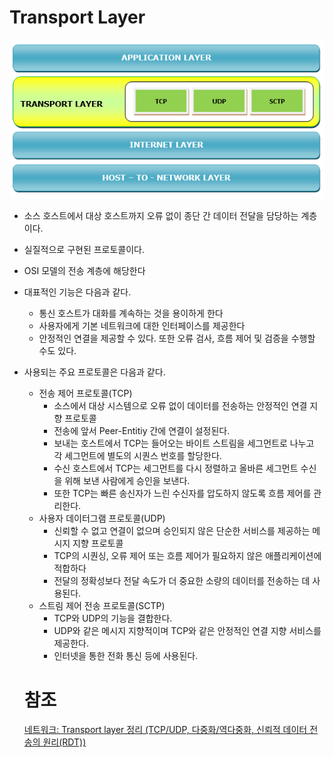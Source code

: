 # Transport Layer

![Untitled](Transport%20Layer%209dfaae581063437b99542a741b2f5dd7/Untitled.png)

- 소스 호스트에서 대상 호스트까지 오류 없이 종단 간 데이터 전달을 담당하는 계층이다.
- 실질적으로 구현된 프로토콜이다.
- OSI 모델의 전송 계층에 해당한다
- 대표적인 기능은 다음과 같다.
    - 통신 호스트가 대화를 계속하는 것을 용이하게 한다
    - 사용자에게 기본 네트워크에 대한 인터페이스를 제공한다
    - 안정적인 연결을 제공할 수 있다. 또한 오류 검사, 흐름 제어 및 검증을 수행할 수도 있다.
- 사용되는 주요 프로토콜은 다음과 같다.
    - 전송 제어 프로토콜(TCP)
        - 소스에서 대상 시스템으로 오류 없이 데이터를 전송하는 안정적인 연결 지향 프로토콜
        - 전송에 앞서 Peer-Entitiy 간에 연결이 설정된다.
        - 보내는 호스트에서 TCP는 들어오는 바이트 스트림을 세그먼트로 나누고 각 세그먼트에 별도의 시퀀스 번호를 할당한다.
        - 수신 호스트에서 TCP는 세그먼트를 다시 정렬하고 올바른 세그먼트 수신을 위해 보낸 사람에게 승인을 보낸다.
        - 또한 TCP는 빠른 송신자가 느린 수신자를 압도하지 않도록 흐름 제어를 관리한다.
    - 사용자 데이터그램 프로토콜(UDP)
        - 신뢰할 수 없고 연결이 없으며 승인되지 않은 단순한 서비스를 제공하는 메시지 지향 프로토콜
        - TCP의 시퀀싱, 오류 제어 또는 흐름 제어가 필요하지 않은 애플리케이션에 적합하다
        - 전달의 정확성보다 전달 속도가 더 중요한 소량의 데이터를 전송하는 데 사용된다.
    - 스트림 제어 전송 프로토콜(SCTP)
        - TCP와 UDP의 기능을 결합한다.
        - UDP와 같은 메시지 지향적이며 TCP와 같은 안정적인 연결 지향 서비스를 제공한다.
        - 인터넷을 통한 전화 통신 등에 사용된다.
    
    # 참조
    
    [네트워크: Transport layer 정리 (TCP/UDP, 다중화/역다중화, 신뢰적 데이터 전송의 원리(RDT))](https://seungjuitmemo.tistory.com/83)